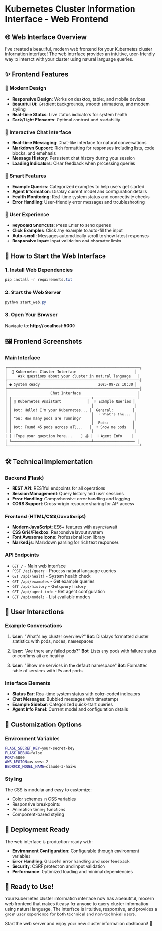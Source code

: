# Kubernetes Cluster Information Interface - Web Frontend

## 🌐 Web Interface Overview

I've created a beautiful, modern web frontend for your Kubernetes cluster information interface! The web interface provides an intuitive, user-friendly way to interact with your cluster using natural language queries.

## ✨ Frontend Features

### 🎨 Modern Design
- **Responsive Design**: Works on desktop, tablet, and mobile devices
- **Beautiful UI**: Gradient backgrounds, smooth animations, and modern styling
- **Real-time Status**: Live status indicators for system health
- **Dark/Light Elements**: Optimal contrast and readability

### 💬 Interactive Chat Interface
- **Real-time Messaging**: Chat-like interface for natural conversations
- **Markdown Support**: Rich formatting for responses including lists, code blocks, and emphasis
- **Message History**: Persistent chat history during your session
- **Loading Indicators**: Clear feedback when processing queries

### 🎯 Smart Features
- **Example Queries**: Categorized examples to help users get started
- **Agent Information**: Display current model and configuration details
- **Health Monitoring**: Real-time system status and connectivity checks
- **Error Handling**: User-friendly error messages and troubleshooting

### 📱 User Experience
- **Keyboard Shortcuts**: Press Enter to send queries
- **Click Examples**: Click any example to auto-fill the input
- **Auto-scroll**: Messages automatically scroll to show latest responses
- **Responsive Input**: Input validation and character limits

## 🚀 How to Start the Web Interface

### 1. Install Web Dependencies
```powershell
pip install -r requirements.txt
```

### 2. Start the Web Server
```powershell
python start_web.py
```

### 3. Open Your Browser
Navigate to: **http://localhost:5000**

## 🖼️ Frontend Screenshots

### Main Interface
```
┌─────────────────────────────────────────────────────────────┐
│  🚀 Kubernetes Cluster Interface                           │
│     Ask questions about your cluster in natural language   │
├─────────────────────────────────────────────────────────────┤
│ ● System Ready                           2025-09-22 10:30 │
├─────────────────────────────────────────────────────────────┤
│                    Chat Interface                          │
│ ┌─────────────────────────────────────┬─────────────────── │
│ │ 🤖 Kubernetes Assistant            │  💡 Example Queries │
│ │                                     │                   │
│ │ Bot: Hello! I'm your Kubernetes... │  General:         │
│ │                                     │  • What's the...  │
│ │ You: How many pods are running?     │                   │
│ │                                     │  Pods:           │
│ │ Bot: Found 45 pods across all...   │  • Show me pods   │
│ │                                     │                   │
│ │ [Type your question here...    ] 📤 │  ℹ️ Agent Info    │
│ └─────────────────────────────────────┴─────────────────── │
└─────────────────────────────────────────────────────────────┘
```

## 🛠️ Technical Implementation

### Backend (Flask)
- **REST API**: RESTful endpoints for all operations
- **Session Management**: Query history and user sessions
- **Error Handling**: Comprehensive error handling and logging
- **CORS Support**: Cross-origin resource sharing for API access

### Frontend (HTML/CSS/JavaScript)
- **Modern JavaScript**: ES6+ features with async/await
- **CSS Grid/Flexbox**: Responsive layout system
- **Font Awesome Icons**: Professional icon library
- **Marked.js**: Markdown parsing for rich text responses

### API Endpoints
- `GET /` - Main web interface
- `POST /api/query` - Process natural language queries
- `GET /api/health` - System health check
- `GET /api/examples` - Get example queries
- `GET /api/history` - Get query history
- `GET /api/agent-info` - Get agent configuration
- `GET /api/models` - List available models

## 🎯 User Interactions

### Example Conversations
1. **User**: "What's my cluster overview?"
   **Bot**: Displays formatted cluster statistics with pods, nodes, namespaces

2. **User**: "Are there any failed pods?"
   **Bot**: Lists any pods with failure status or confirms all are healthy

3. **User**: "Show me services in the default namespace"
   **Bot**: Formatted table of services with IPs and ports

### Interface Elements
- **Status Bar**: Real-time system status with color-coded indicators
- **Chat Messages**: Bubbled messages with timestamps
- **Example Sidebar**: Categorized quick-start queries
- **Agent Info Panel**: Current model and configuration details

## 🔧 Customization Options

### Environment Variables
```bash
FLASK_SECRET_KEY=your-secret-key
FLASK_DEBUG=false
PORT=5000
AWS_REGION=us-west-2
BEDROCK_MODEL_NAME=claude-3-haiku
```

### Styling
The CSS is modular and easy to customize:
- Color schemes in CSS variables
- Responsive breakpoints
- Animation timing functions
- Component-based styling

## 🚀 Deployment Ready

The web interface is production-ready with:
- **Environment Configuration**: Configurable through environment variables
- **Error Handling**: Graceful error handling and user feedback
- **Security**: CSRF protection and input validation
- **Performance**: Optimized loading and minimal dependencies

## 🎉 Ready to Use!

Your Kubernetes cluster information interface now has a beautiful, modern web frontend that makes it easy for anyone to query cluster information using natural language. The interface is intuitive, responsive, and provides a great user experience for both technical and non-technical users.

Start the web server and enjoy your new cluster information dashboard! 🚀

